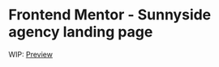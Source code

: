 # Frontend Mentor - Sunnyside agency landing page

WIP: [Preview](https://wklej.github.io/sunnyside/)
